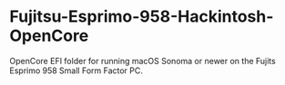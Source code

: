 # Fujitsu-Esprimo-958-Hackintosh-OpenCore
OpenCore EFI folder for running macOS Sonoma or newer on the Fujits Esprimo 958 Small Form Factor PC.
